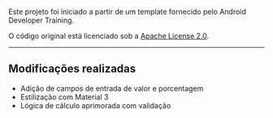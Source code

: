 Este projeto foi iniciado a partir de um template fornecido pelo Android Developer Training.

O código original está licenciado sob a [Apache License 2.0](https://www.apache.org/licenses/LICENSE-2.0).

---

## Modificações realizadas

- Adição de campos de entrada de valor e porcentagem
- Estilização com Material 3
- Lógica de cálculo aprimorada com validação
